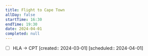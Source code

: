 ```yaml
---
title: Flight to Cape Town
allDay: false
startTime: 16:30
endTime: 19:30
date: 2024-04-01
completed: null
---
```

- [ ] HLA -> CPT  [created:: 2024-03-01]  [scheduled:: 2024-04-01]